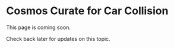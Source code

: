 # Cosmos Curate for Car Collision

This page is coming soon.

Check back later for updates on this topic.
